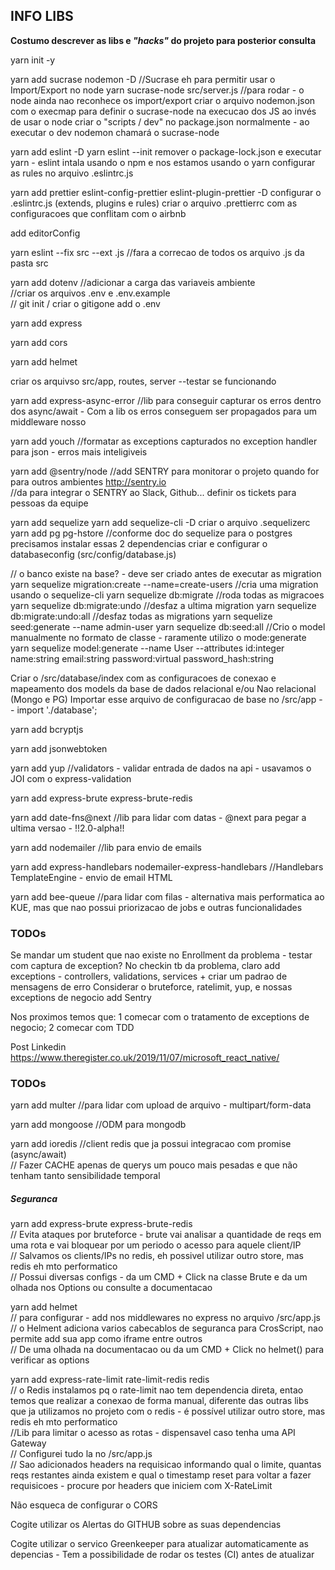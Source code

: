 ## INFO LIBS
**Costumo descrever as libs e _"hacks"_ do projeto para posterior consulta**

yarn init -y

yarn add sucrase nodemon -D
//Sucrase eh para permitir usar o Import/Export no node
yarn sucrase-node src/server.js //para rodar - o node ainda nao reconhece os import/export
criar o arquivo nodemon.json com o execmap para definir o sucrase-node na execucao dos JS ao invés de usar o node
criar o "scripts / dev" no package.json normalmente - ao executar o dev nodemon chamará o sucrase-node

yarn add eslint -D
yarn eslint --init
remover o package-lock.json e executar yarn - eslint intala usando o npm e nos estamos usando o yarn
configurar as rules no arquivo .eslintrc.js

yarn add prettier eslint-config-prettier eslint-plugin-prettier -D
configurar o .eslintrc.js (extends, plugins e rules)
criar o arquivo .prettierrc com as configuracoes que conflitam com o airbnb

add editorConfig

yarn eslint --fix src --ext .js //fara a correcao de todos os arquivo .js da pasta src

yarn add dotenv //adicionar a carga das variaveis ambiente <br/>
//criar os arquivos .env e .env.example <br/>
// git init / criar o gitigone add o .env

yarn add express

yarn add cors

yarn add helmet

criar os arquivso src/app, routes, server --testar se funcionando

yarn add express-async-error //lib para conseguir capturar os erros dentro dos async/await - Com a lib os erros conseguem ser propagados para um middleware nosso

yarn add youch //formatar as exceptions capturados no exception handler para json - erros mais inteligiveis

yarn add @sentry/node //add SENTRY para monitorar o projeto quando for para outros ambientes http://sentry.io <br/>
//da para integrar o SENTRY ao Slack, Github... definir os tickets para pessoas da equipe

yarn add sequelize
yarn add sequelize-cli -D
criar o arquivo .sequelizerc
yarn add pg pg-hstore //conforme doc do sequelize para o postgres precisamos instalar essas 2 dependencias
criar e configurar o databaseconfig (src/config/database.js)

// o banco existe na base? - deve ser criado antes de executar as migration
yarn sequelize migration:create --name=create-users //cria uma migration usando o sequelize-cli
yarn sequelize db:migrate //roda todas as migracoes
yarn sequelize db:migrate:undo //desfaz a ultima migration
yarn sequelize db:migrate:undo:all //desfaz todas as migrations
yarn sequelize seed:generate --name admin-user
yarn sequelize db:seed:all
//Crio o model manualmente no formato de classe - raramente utilizo o mode:generate
yarn sequelize model:generate --name User --attributes id:integer name:string email:string password:virtual password_hash:string

Criar o /src/database/index com as configuracoes de conexao e mapeamento dos models da base de dados relacional e/ou Nao relacional (Mongo e PG)
Importar esse arquivo de configuracao de base no /src/app -- import './database';

yarn add bcryptjs

yarn add jsonwebtoken

yarn add yup //validators - validar entrada de dados na api - usavamos o JOI com o express-validation

yarn add express-brute express-brute-redis

yarn add date-fns@next //lib para lidar com datas - @next para pegar a ultima versao - !!2.0-alpha!!

yarn add nodemailer //lib para envio de emails

yarn add express-handlebars nodemailer-express-handlebars //Handlebars TemplateEngine - envio de email HTML

yarn add bee-queue //para lidar com filas - alternativa mais performatica ao KUE, mas que nao possui priorizacao de jobs e outras funcionalidades



### TODOs
Se mandar um student que nao existe no Enrollment da problema - testar com captura de exception? No checkin tb da problema, claro
add exceptions - controllers, validations, services + criar um padrao de mensagens de erro
    Considerar o bruteforce, ratelimit, yup, e nossas exceptions de negocio
add Sentry


Nos proximos temos que:
1 comecar com o tratamento de exceptions de negocio;
2 comecar com TDD

Post Linkedin https://www.theregister.co.uk/2019/11/07/microsoft_react_native/
### TODOs










yarn add multer //para lidar com upload de arquivo - multipart/form-data

yarn add mongoose //ODM para mongodb

yarn add ioredis //client redis que ja possui integracao com promise (async/await) <br/>
// Fazer CACHE apenas de querys um pouco mais pesadas e que não tenham tanto sensibilidade temporal



##### Seguranca
yarn add express-brute express-brute-redis <br/>
// Evita ataques por bruteforce - brute vai analisar a quantidade de reqs em uma rota e vai bloquear por um periodo o acesso para aquele client/IP <br/>
// Salvamos os clients/IPs no redis, eh possivel utilizar outro store, mas redis eh mto performatico <br/>
// Possui diversas configs - da um CMD + Click na classe Brute e da um olhada nos Options ou consulte a documentacao

yarn add helmet <br/>
// para configurar - add nos middlewares no express no arquivo /src/app.js <br/>
// o Helment adiciona varios cabecablos de seguranca para CrosScript, nao permite add sua app como iframe entre outros <br/>
// De uma olhada na documentacao ou da um CMD + Click no helmet() para verificar as options

yarn add express-rate-limit rate-limit-redis redis <br/>
// o Redis instalamos pq o rate-limit nao tem dependencia direta, entao temos que realizar a conexao de forma manual, diferente das outras libs que ja utilizamos no projeto com o redis - é possível utilizar outro store, mas redis eh mto performatico <br/>
//Lib para limitar o acesso as rotas - dispensavel caso tenha uma API Gateway <br/>
// Configurei tudo la no /src/app.js <br/>
// Sao adicionados headers na requisicao informando qual o limite, quantas reqs restantes ainda existem e qual o timestamp reset para voltar a fazer requisicoes - procure por headers que iniciem com X-RateLimit

Não esqueca de configurar o CORS

Cogite utilizar os Alertas do GITHUB sobre as suas dependencias

Cogite utilizar o servico Greenkeeper para atualizar automaticamente as depencias - Tem a possibilidade de rodar os testes (CI) antes de atualizar

